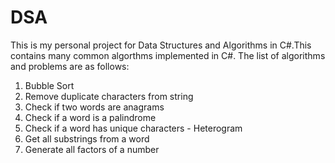 # DSA
This is my personal project for Data Structures and Algorithms in C#.This contains many common algorthms implemented in C#.
The list of algorithms and problems are as follows:
1. Bubble Sort
2. Remove duplicate characters from string
3. Check if two words are anagrams
4. Check if a word is a palindrome 
5. Check if a word has unique characters - Heterogram 
6. Get all substrings from a word
7. Generate all factors of a number 